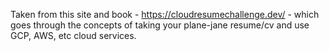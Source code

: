 Taken from this site and book - https://cloudresumechallenge.dev/ - which goes through the concepts of taking your plane-jane resume/cv and use GCP, AWS, etc cloud services. 
